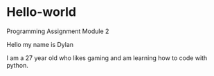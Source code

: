 # Hello-world
Programming Assignment Module 2

Hello my name is Dylan

I am a 27 year old who likes gaming and am learning how to code with python.
